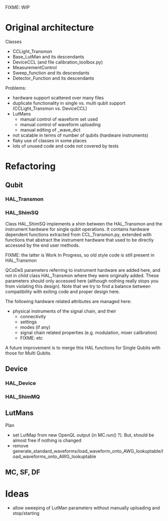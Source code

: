 FIXME: WIP

# Original architecture

Classes
- CCLight_Transmon
- Base_LutMan and its descendants
- DeviceCCL (and file calibration_toolbox.py)
- MeasurementControl
- Sweep_function and its descendants
- Detector_Function and its descendants

Problems:
- hardware support scattered over many files
- duplicate functionality in single vs. multi qubit support (CCLight_Transmon vs. DeviceCCL)
- LutMans
    - manual control of waveform set used
    - manual control of waveform uploading
    - manual editing of _wave_dict
- not scalable in terms of number of qubits (hardware instruments)
- flaky use of classes in some places
- lots of unused code and code not covered by tests

# Refactoring

## Qubit
### HAL_Transmon

### HAL_ShimSQ

Class HAL_ShimSQ implements a shim between the HAL_Transmon and the instrument hardware for
single qubit operations. It contains hardware dependent functions extracted from CCL_Transmon.py, extended with
functions that abstract the instrument hardware that used to be directly accessed by the end user methods.

FIXME: the latter is Work In Progress, so old style code is still present in HAL_Transmon

QCoDeS parameters referring to instrument hardware are added here, and not in child class HAL_Transmon where they were
originally added. These parameters should only accessed here (although nothing really stops you from violating this
design). Note that we try to find a balance between compatibility with exiting code and proper design here.

The following hardware related attributes are managed here:
- physical instruments of the signal chain, and their
    - connectivity
    - settings
    - modes (if any)
    - signal chain related properties (e.g. modulation, mixer calibration)
    - FIXME: etc


A future improvement is to merge this HAL functions for Single Qubits with those for Multi Qubits.


## Device
### HAL_Device


### HAL_ShimMQ

## LutMans

Plan
- set LutMap from new OpenQL output (in MC.run() ?). But, should be almost free if nothing is changed
- remove generate_standard_waveforms/load_waveform_onto_AWG_lookuptable/load_waveforms_onto_AWG_lookuptable 

## MC, SF, DF

# Ideas

- allow sweeping of LutMan parameters without manually uploading and stop/starting


